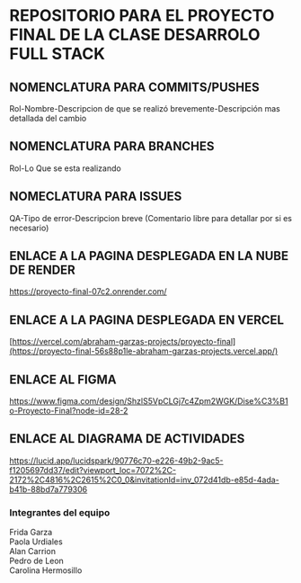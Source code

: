 # REPOSITORIO PARA EL PROYECTO FINAL DE LA CLASE DESARROLO FULL STACK
## NOMENCLATURA PARA COMMITS/PUSHES
Rol-Nombre-Descripcion de que se realizó brevemente-Descripción mas detallada del cambio

## NOMENCLATURA PARA BRANCHES
Rol-Lo Que se esta realizando

## NOMECLATURA PARA ISSUES
QA-Tipo de error-Descripcion breve (Comentario libre para detallar por si es necesario)

## ENLACE A LA PAGINA DESPLEGADA EN LA NUBE DE RENDER
https://proyecto-final-07c2.onrender.com/

## ENLACE A LA PAGINA DESPLEGADA EN VERCEL
[https://vercel.com/abraham-garzas-projects/proyecto-final](https://proyecto-final-56s88p1le-abraham-garzas-projects.vercel.app/)

## ENLACE AL FIGMA
https://www.figma.com/design/ShzlS5VpCLGj7c4Zpm2WGK/Dise%C3%B1o-Proyecto-Final?node-id=28-2

## ENLACE AL DIAGRAMA DE ACTIVIDADES
https://lucid.app/lucidspark/90776c70-e226-49b2-9ac5-f1205697dd37/edit?viewport_loc=7072%2C-2172%2C4816%2C2615%2C0_0&invitationId=inv_072d41db-e85d-4ada-b41b-88bd7a779306

### Integrantes del equipo
Frida Garza <br />
Paola Urdiales <br />
Alan Carrion <br />
Pedro de Leon <br />
Carolina Hermosillo <br />
